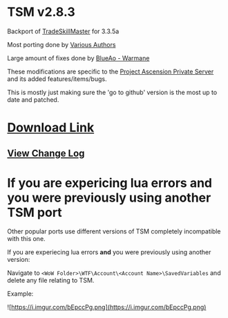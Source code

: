 # TSM v2.8.3
Backport of [TradeSkillMaster](https://www.tradeskillmaster.com/) for 3.3.5a

Most porting done by [Various Authors](https://github.com/ajseward/TradeSkillMaster/network/members)

Large amount of fixes done by [BlueAo - Warmane](https://forum.warmane.com/showthread.php?t=412904)

These modifications are specific to the [Project Ascension Private Server](https://ascension.gg/) and its added features/items/bugs.

This is mostly just making sure the 'go to github' version is the most up to date and patched.

# [Download Link](https://github.com/BanditTech/TradeSkillMaster-Ascension/archive/refs/heads/master.zip)

## [View Change Log](https://github.com/BanditTech/TradeSkillMaster-Ascension/commits/master)

# If you are expericing lua errors and you were previously using another TSM port
Other popular ports use different versions of TSM completely incompatible with this one.

If you are experiecing lua errors **and** you were previously using another version:

Navigate to `<WoW Folder>\WTF\Account\<Account Name>\SavedVariables` and delete any file relating to TSM.

Example:

![https://i.imgur.com/bEpccPg.png](https://i.imgur.com/bEpccPg.png)
